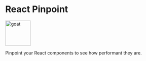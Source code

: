 <h1>React Pinpoint</h1>

<a>
  <img
    height="80"
    width="80"
    alt="goat"
    src="https://emojipedia-us.s3.dualstack.us-west-1.amazonaws.com/thumbs/160/apple/237/kangaroo_1f998.png"
  />
</a>

<p>Pinpoint your React components to see how performant they are.</p>
